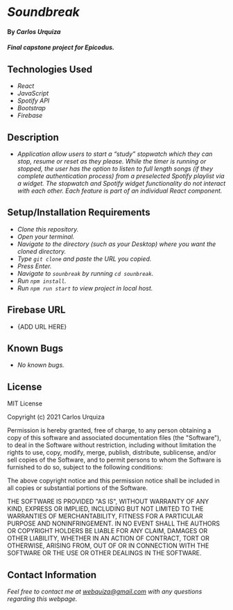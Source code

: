 # _Soundbreak_

#### By _**Carlos Urquiza**_

#### _Final capstone project for Epicodus._

## Technologies Used

- _React_
- _JavaScript_
- _Spotify API_
- _Bootstrap_
- _Firebase_

## Description

- _Application allow users to start a “study” stopwatch which they can stop, resume or reset as they please. While the timer is running or stopped, the user has the option to listen to full length songs (if they complete authentication process) from a preselected Spotify playlist via a widget. The stopwatch and Spotify widget functionality do not interact with each other. Each feature is part of an individual React component._

## Setup/Installation Requirements

- _Clone this repository._
- _Open your terminal._
- _Navigate to the directory (such as your Desktop) where you want the cloned directory._
- _Type `git clone` and paste the URL you copied._
- _Press Enter._
- _Navigate to `sounbreak` by running `cd sounbreak`._
- _Run `npm install`._
- _Run `npm run start` to view project in local host._

## Firebase URL

- {ADD URL HERE}

## Known Bugs

- _No known bugs._

## License

MIT License

Copyright (c) 2021 Carlos Urquiza

Permission is hereby granted, free of charge, to any person obtaining a copy
of this software and associated documentation files (the "Software"), to deal
in the Software without restriction, including without limitation the rights
to use, copy, modify, merge, publish, distribute, sublicense, and/or sell
copies of the Software, and to permit persons to whom the Software is
furnished to do so, subject to the following conditions:

The above copyright notice and this permission notice shall be included in all
copies or substantial portions of the Software.

THE SOFTWARE IS PROVIDED "AS IS", WITHOUT WARRANTY OF ANY KIND, EXPRESS OR
IMPLIED, INCLUDING BUT NOT LIMITED TO THE WARRANTIES OF MERCHANTABILITY,
FITNESS FOR A PARTICULAR PURPOSE AND NONINFRINGEMENT. IN NO EVENT SHALL THE
AUTHORS OR COPYRIGHT HOLDERS BE LIABLE FOR ANY CLAIM, DAMAGES OR OTHER
LIABILITY, WHETHER IN AN ACTION OF CONTRACT, TORT OR OTHERWISE, ARISING FROM,
OUT OF OR IN CONNECTION WITH THE SOFTWARE OR THE USE OR OTHER DEALINGS IN THE
SOFTWARE.

## Contact Information

_Feel free to contact me at webquiza@gmail.com with any questions regarding this webpage._
